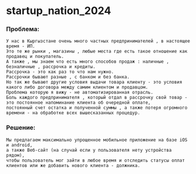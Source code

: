 # startup_nation_2024

### Проблема:
    У нас в Кыргызстане очень много частных предпринимателей , в настоящее время - ИП. 
    Это те же рынки , магазины , любые места где есть такое отношение как продавец и покупатель. 
    А также , мы знаем что есть много способов продаж : наличные , безналичные , рассрочка и кредиты. 
    Рассрочка - это как раз то что нам нужно. 
    Рассрочки бывают разные , с банком и без банка. 
    Но так же бывают другие условия выдачи товара клиенту - это условия какого либо договора между самим клиентом и продавцом.
    Проблема которую я вижу - не автоматизированная отрасль.
    Боль каждого предпринимателя , который отдал в рассрочку свой товар - это постоянное напоминание клиента об очередной оплате, 
    постоянный счет остатка и полученной суммы , а также потеря огромного времени - на обработке всех вышесказанных процедур. 

### Решение:
    Мы предлагаем максимально упрощенное мобильное приложение на базе iOS и android, 
    а также Веб-сайт (на случай если у пользователя нету устройства рядом), 
    чтобы пользователь мог зайти в любое время и отследить статусы оплат клиентов или же добавить нового клиента - должника. 